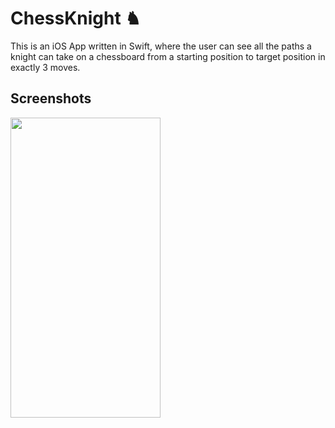 # ChessKnight ♞

This is an iOS App written in Swift, where the user can see all the paths a knight can take on a chessboard 
from a starting position to target position in exactly 3 moves.

## Screenshots
<img src="https://i.ibb.co/w6BXRL7/s1.png" data-canonical-src="https://gyazo.com/eb5c5741b6a9a16c692170a41a49c858.png" width="240" height="480" />
